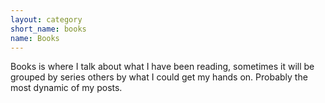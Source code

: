 ```yaml
---
layout: category
short_name: books
name: Books
---
```


Books is where I talk about what I have been reading, sometimes it will be grouped by series others by what I could get my hands on. Probably the most dynamic of my posts.
